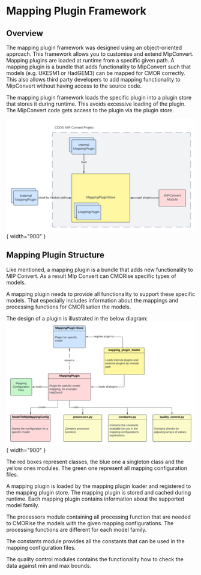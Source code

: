 # Mapping Plugin Framework

## Overview

The mapping plugin framework was designed using an object-oriented approach. This framework allows you to customise and 
extend MipConvert. Mapping plugins are loaded at runtime from a specific given path. A mapping plugin is a bundle that 
adds functionality to MipConvert such that models (e.g. UKESM1 or HadGEM3) can be mapped for CMOR correctly. This also 
allows third party developers to add mapping functionality to MipConvert without having access to the source code. 

The mapping plugin framework loads the specific plugin into a plugin store that stores it during runtime. This avoids
excessive loading of the plugin. The MipConvert code gets access to the plugin via the plugin store.

![Plugin Overview](images/mapping-plugin-overview.png){ width="900" }

## Mapping Plugin Structure
Like mentioned, a mapping plugin is a bundle that adds new functionality to MIP Convert. As a result MIp Convert can 
CMORise specific types of models.

A mapping plugin needs to provide all functionality to support these specific models. That especially includes information
about the mappings and processing functions for CMORisation the models.

The design of a plugin is illustrated in the below diagram:
![Plugin Overview](images/mapping-plugin-structure.png){ width="900" }

The red boxes represent classes, the blue one a singleton class and the yellow ones modules. The green one represent all 
mapping configuration files.

A mapping plugin is loaded by the mapping plugin loader and registered to the mapping plugin store. The mapping plugin 
is stored and cached during runtime. Each mapping plugin contains information about the supported model family. 

The processors module containing all processing function that are needed to CMORise the models with the given mapping
configurations. The processing functions are different for each model family.

The constants module provides all the constants that can be used in the mapping configuration files.

The quality control modules contains the functionality how to check the data against min and max bounds.
